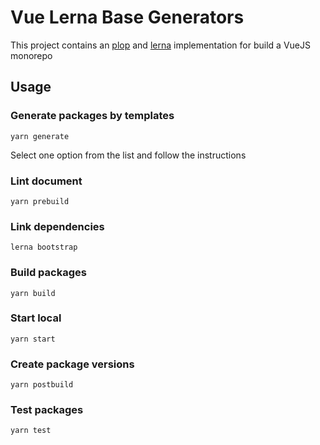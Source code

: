 # Vue Lerna Base Generators

This project contains an [plop](https://github.com/plopjs/plop) and [lerna](https://github.com/lerna/lerna) implementation for build a VueJS monorepo

## Usage

### Generate packages by templates

`yarn generate`

Select one option from the list and follow the instructions

### Lint document

`yarn prebuild`

### Link dependencies

`lerna bootstrap`

### Build packages

`yarn build`

### Start local

`yarn start`

### Create package versions

`yarn postbuild`

### Test packages

`yarn test`
